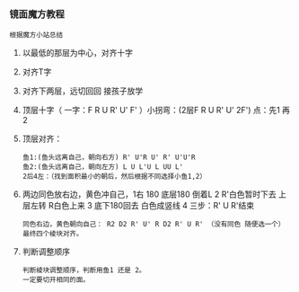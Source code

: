 ### 镜面魔方教程
    根据魔方小站总结
1. 以最低的那层为中心，对齐十字

2. 对齐T字

3. 对齐下两层，远切回回 接孩子放学

4. 顶层十字（ 一字：F R U R' U' F' ）小拐弯：(2层F R U R' U' 2F') 点：先1 再2

5. 顶层对齐：

   ```
   鱼1:(鱼头远离自己，朝向右方) R' U'R U' R' U'U'R
   鱼2:(鱼头远离自己，朝向左方) L U L'U L UU L'
   2后4左：（找到面积最小的朝后，然后根据不同选择小鱼1,2）
   ```

6. 两边同色放右边，黄色冲自己，1右 180 底层180  倒着L 2 R'白色暂时下去 上层左转  R白色上来 3 底下180回去 白色成竖线 4 三步：R' U R'结束

   ```
   同色右边，黄色朝向自己： R2 D2 R' U' R D2 R' U R' （没有同色 随便选一个）
   最终四个棱块对齐。
   ```

7. 判断调整顺序

   ```
   判断棱块调整顺序，判断用鱼1 还是 2。
   一定要切开相同的面。
   ```
